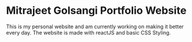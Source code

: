 # Mitrajeet Golsangi Portfolio Website

This is my personal website and am currently working on making it better every day. The website is made with reactJS and basic CSS Styling.

